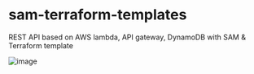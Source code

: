 # sam-terraform-templates
REST API based on AWS lambda, API gateway, DynamoDB with SAM &amp; Terraform template

![image](https://user-images.githubusercontent.com/83594348/120216023-7c89de80-c204-11eb-9919-b74183bcad71.png)

